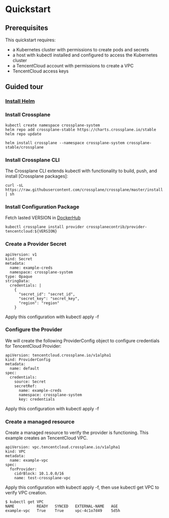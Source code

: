 # Quickstart
## Prerequisites
This quickstart requires:
- a Kubernetes cluster with permissions to create pods and secrets
- a host with kubectl installed and configured to access the Kubernetes cluster
- a TencentCloud account with permissions to create a VPC
- TencentCloud access keys

## Guided tour
### [Install Helm](https://helm.sh/docs/intro/install/)


### Install Crossplane
```
kubectl create namespace crossplane-system
helm repo add crossplane-stable https://charts.crossplane.io/stable
helm repo update

helm install crossplane --namespace crossplane-system crossplane-stable/crossplane
```

### Install Crossplane CLI
The Crossplane CLI extends kubectl with functionality to build, push, and install [Crossplane packages]:

```
curl -sL https://raw.githubusercontent.com/crossplane/crossplane/master/install.sh | sh

```

### Install Configuration Package
Fetch lasted VERSION in [DockerHub](https://hub.docker.com/r/crossplanecontrib/provider-tencentcloud/tags)
```
kubectl crossplane install provider crossplanecontrib/provider-tencentcloud:${VERSION}
```

### Create a Provider Secret
```
apiVersion: v1
kind: Secret
metadata:
  name: example-creds
  namespace: crossplane-system
type: Opaque
stringData:
  credentials: |
    {
      "secret_id": "secret_id",
      "secret_key": "secret_key",
      "region": "region"
    }

```
Apply this configuration with kubectl apply -f

### Configure the Provider
We will create the following ProviderConfig object to configure credentials for TencentCloud Provider:

```
apiVersion: tencentcloud.crossplane.io/v1alpha1
kind: ProviderConfig
metadata:
  name: default
spec:
  credentials:
    source: Secret
    secretRef:
      name: example-creds
      namespace: crossplane-system
      key: credentials
```
Apply this configuration with kubectl apply -f

### Create a managed resource
Create a managed resource to verify the provider is functioning.
This example creates an TencentCloud VPC.


```
apiVersion: vpc.tencentcloud.crossplane.io/v1alpha1
kind: VPC
metadata:
  name: example-vpc
spec:
  forProvider:
    cidrBlock: 10.1.0.0/16
    name: test-crossplane-vpc
```

Apply this configuration with kubectl apply -f, then use kubectl get VPC to verify VPC creation.

```
$ kubectl get VPC
NAME          READY   SYNCED   EXTERNAL-NAME   AGE
example-vpc   True    True     vpc-4c1o7d49    5d5h
```
